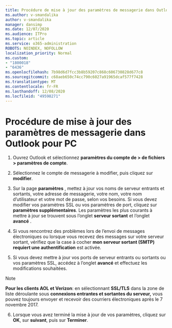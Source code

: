 ```yaml
---
title: Procédure de mise à jour des paramètres de messagerie dans Outlook pour PC
ms.author: v-smandalika
author: v-smandalika
manager: dansimp
ms.date: 12/07/2020
ms.audience: ITPro
ms.topic: article
ms.service: o365-administration
ROBOTS: NOINDEX, NOFOLLOW
localization_priority: Normal
ms.custom:
- "1800018"
- "6436"
ms.openlocfilehash: 7b98d6d7fcc3b8b59207c868c606730828d677c8
ms.sourcegitcommit: c68aeb650c74cc790c6027a91965dcaf577f7428
ms.translationtype: MT
ms.contentlocale: fr-FR
ms.lasthandoff: 12/08/2020
ms.locfileid: "49598271"
---
```

# <a name="how-to-update-email-settings-in-outlook-for-pc"></a>Procédure de mise à jour des paramètres de messagerie dans Outlook pour PC

1. Ouvrez Outlook et sélectionnez **paramètres du compte de > de fichiers > paramètres de compte**.

2. Sélectionnez le compte de messagerie à modifier, puis cliquez sur **modifier**. 

3. Sur la page **paramètres** , mettez à jour vos noms de serveur entrants et sortants, votre adresse de messagerie, votre nom, votre nom d’utilisateur et votre mot de passe, selon vos besoins. Si vous devez modifier vos paramètres SSL ou vos paramètres de port, cliquez sur **paramètres supplémentaires**. Les paramètres les plus courants à mettre à jour se trouvent sous l’onglet **serveur sortant** et l’onglet **avancé** .

4. Si vous rencontrez des problèmes lors de l’envoi de messages électroniques ou lorsque vous recevez des messages sur votre serveur sortant, vérifiez que la case à cocher **mon serveur sortant (SMTP) requiert une authentification** est activée.

5. Si vous devez mettre à jour vos ports de serveur entrants ou sortants ou vos paramètres SSL, accédez à l’onglet **avancé** et effectuez les modifications souhaitées.

> [!NOTE]
> **Pour les clients AOL et Verizon**: en sélectionnant **SSL/TLS** dans la zone de liste déroulante sous **connexions entrantes et sortantes du serveur,** vous pouvez toujours envoyer et recevoir des courriers électroniques après le 7 novembre 2017.

6. Lorsque vous avez terminé la mise à jour de vos paramètres, cliquez sur **OK**, sur **suivant**, puis sur **Terminer**.


